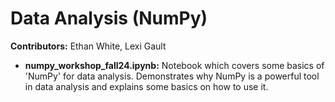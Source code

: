 # Data Analysis (NumPy)

**Contributors:** Ethan White, Lexi Gault

- **numpy_workshop_fall24.ipynb:** Notebook which covers some basics of 'NumPy' for data analysis. Demonstrates why NumPy is a powerful tool in data analysis and explains some basics on how to use it.
